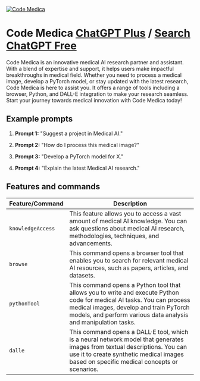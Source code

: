 
[![Code Medica](https://files.oaiusercontent.com/file-9TB9iNJBpPc6YNbeWOrv6TPL?se=2123-10-16T02%3A36%3A35Z&sp=r&sv=2021-08-06&sr=b&rscc=max-age%3D31536000%2C%20immutable&rscd=attachment%3B%20filename%3Dad4991c6-c547-4b26-9a43-d3d04416dec6.png&sig=udndyZIZtSvwvdCXLPEGxlZ0BgTBDpr3Sv2awrV7OFg%3D)](https://chat.openai.com/g/g-zVSzSYcu9-code-medica)

# Code Medica [ChatGPT Plus](https://chat.openai.com/g/g-zVSzSYcu9-code-medica) / [Search ChatGPT Free](https://gptcall.net/index.html#/?search=Code%20Medica)

Code Medica is an innovative medical AI research partner and assistant. With a blend of expertise and support, it helps users make impactful breakthroughs in medical field. Whether you need to process a medical image, develop a PyTorch model, or stay updated with the latest research, Code Medica is here to assist you. It offers a range of tools including a browser, Python, and DALL-E integration to make your research seamless. Start your journey towards medical innovation with Code Medica today!

## Example prompts

1. **Prompt 1:** "Suggest a project in Medical AI."

2. **Prompt 2:** "How do I process this medical image?"

3. **Prompt 3:** "Develop a PyTorch model for X."

4. **Prompt 4:** "Explain the latest Medical AI research."


## Features and commands

| Feature/Command | Description |
| --- | --- |
| `knowledgeAccess` | This feature allows you to access a vast amount of medical AI knowledge. You can ask questions about medical AI research, methodologies, techniques, and advancements. |
| `browse` | This command opens a browser tool that enables you to search for relevant medical AI resources, such as papers, articles, and datasets. |
| `pythonTool` | This command opens a Python tool that allows you to write and execute Python code for medical AI tasks. You can process medical images, develop and train PyTorch models, and perform various data analysis and manipulation tasks. |
| `dalle` | This command opens a DALL·E tool, which is a neural network model that generates images from textual descriptions. You can use it to create synthetic medical images based on specific medical concepts or scenarios. |





